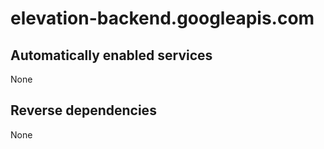 # elevation-backend.googleapis.com

## Automatically enabled services

None

## Reverse dependencies

None
